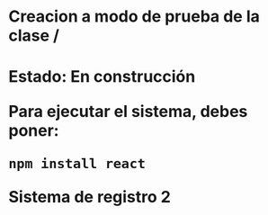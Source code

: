 <h1> Creacion a modo de prueba de la clase / <h1>
Estado: En construcción

Para ejecutar el sistema, debes poner:

```npm install react ```

Sistema de registro 2



